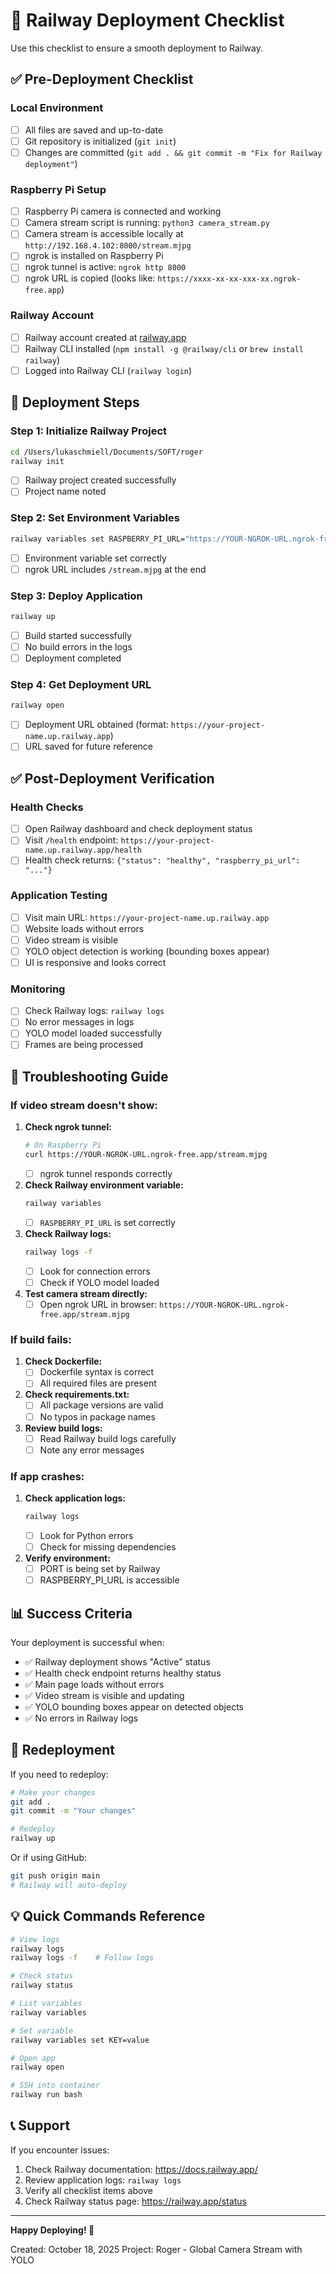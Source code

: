 # 🚀 Railway Deployment Checklist

Use this checklist to ensure a smooth deployment to Railway.

## ✅ Pre-Deployment Checklist

### Local Environment
- [ ] All files are saved and up-to-date
- [ ] Git repository is initialized (`git init`)
- [ ] Changes are committed (`git add . && git commit -m "Fix for Railway deployment"`)

### Raspberry Pi Setup
- [ ] Raspberry Pi camera is connected and working
- [ ] Camera stream script is running: `python3 camera_stream.py`
- [ ] Camera stream is accessible locally at `http://192.168.4.102:8000/stream.mjpg`
- [ ] ngrok is installed on Raspberry Pi
- [ ] ngrok tunnel is active: `ngrok http 8000`
- [ ] ngrok URL is copied (looks like: `https://xxxx-xx-xx-xxx-xx.ngrok-free.app`)

### Railway Account
- [ ] Railway account created at [railway.app](https://railway.app)
- [ ] Railway CLI installed (`npm install -g @railway/cli` or `brew install railway`)
- [ ] Logged into Railway CLI (`railway login`)

## 🚀 Deployment Steps

### Step 1: Initialize Railway Project
```bash
cd /Users/lukaschmiell/Documents/SOFT/roger
railway init
```
- [ ] Railway project created successfully
- [ ] Project name noted

### Step 2: Set Environment Variables
```bash
railway variables set RASPBERRY_PI_URL="https://YOUR-NGROK-URL.ngrok-free.app/stream.mjpg"
```
- [ ] Environment variable set correctly
- [ ] ngrok URL includes `/stream.mjpg` at the end

### Step 3: Deploy Application
```bash
railway up
```
- [ ] Build started successfully
- [ ] No build errors in the logs
- [ ] Deployment completed

### Step 4: Get Deployment URL
```bash
railway open
```
- [ ] Deployment URL obtained (format: `https://your-project-name.up.railway.app`)
- [ ] URL saved for future reference

## ✅ Post-Deployment Verification

### Health Checks
- [ ] Open Railway dashboard and check deployment status
- [ ] Visit `/health` endpoint: `https://your-project-name.up.railway.app/health`
- [ ] Health check returns: `{"status": "healthy", "raspberry_pi_url": "..."}`

### Application Testing
- [ ] Visit main URL: `https://your-project-name.up.railway.app`
- [ ] Website loads without errors
- [ ] Video stream is visible
- [ ] YOLO object detection is working (bounding boxes appear)
- [ ] UI is responsive and looks correct

### Monitoring
- [ ] Check Railway logs: `railway logs`
- [ ] No error messages in logs
- [ ] YOLO model loaded successfully
- [ ] Frames are being processed

## 🐛 Troubleshooting Guide

### If video stream doesn't show:

1. **Check ngrok tunnel:**
   ```bash
   # On Raspberry Pi
   curl https://YOUR-NGROK-URL.ngrok-free.app/stream.mjpg
   ```
   - [ ] ngrok tunnel responds correctly

2. **Check Railway environment variable:**
   ```bash
   railway variables
   ```
   - [ ] `RASPBERRY_PI_URL` is set correctly

3. **Check Railway logs:**
   ```bash
   railway logs -f
   ```
   - [ ] Look for connection errors
   - [ ] Check if YOLO model loaded

4. **Test camera stream directly:**
   - [ ] Open ngrok URL in browser: `https://YOUR-NGROK-URL.ngrok-free.app/stream.mjpg`

### If build fails:

1. **Check Dockerfile:**
   - [ ] Dockerfile syntax is correct
   - [ ] All required files are present

2. **Check requirements.txt:**
   - [ ] All package versions are valid
   - [ ] No typos in package names

3. **Review build logs:**
   - [ ] Read Railway build logs carefully
   - [ ] Note any error messages

### If app crashes:

1. **Check application logs:**
   ```bash
   railway logs
   ```
   - [ ] Look for Python errors
   - [ ] Check for missing dependencies

2. **Verify environment:**
   - [ ] PORT is being set by Railway
   - [ ] RASPBERRY_PI_URL is accessible

## 📊 Success Criteria

Your deployment is successful when:
- ✅ Railway deployment shows "Active" status
- ✅ Health check endpoint returns healthy status
- ✅ Main page loads without errors
- ✅ Video stream is visible and updating
- ✅ YOLO bounding boxes appear on detected objects
- ✅ No errors in Railway logs

## 🔄 Redeployment

If you need to redeploy:

```bash
# Make your changes
git add .
git commit -m "Your changes"

# Redeploy
railway up
```

Or if using GitHub:
```bash
git push origin main
# Railway will auto-deploy
```

## 💡 Quick Commands Reference

```bash
# View logs
railway logs
railway logs -f    # Follow logs

# Check status
railway status

# List variables
railway variables

# Set variable
railway variables set KEY=value

# Open app
railway open

# SSH into container
railway run bash
```

## 📞 Support

If you encounter issues:

1. Check Railway documentation: https://docs.railway.app/
2. Review application logs: `railway logs`
3. Verify all checklist items above
4. Check Railway status page: https://railway.app/status

---

**Happy Deploying! 🎉**

Created: October 18, 2025
Project: Roger - Global Camera Stream with YOLO

